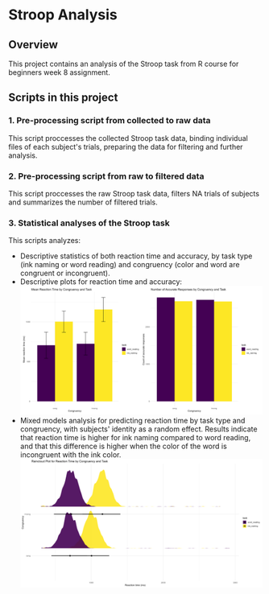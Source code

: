 # Stroop Analysis
## Overview
This project contains an analysis of the Stroop task from R course for beginners week 8 assignment. 

## Scripts in this project
### 1. Pre-processing script from collected to raw data
This script proccesses the collected Stroop task data, binding individual files of each subject's trials, preparing the data for filtering and further analysis. 
### 2. Pre-processing script from raw to filtered data
This script proccesses the raw Stroop task data, filters NA trials of subjects and summarizes the number of filtered trials. 
### 3. Statistical analyses of the Stroop task
This scripts analyzes:
- Descriptive statistics of both reaction time and accuracy, by task type (ink naming or word reading) and congruency (color and word are congruent or incongruent). 
- Descriptive plots for reaction time and accuracy:
![Descriptive Plot](descriptive_figures.png)
- Mixed models analysis for predicting reaction time by task type and congruency, with subjects' identity as a random effect. Results indicate that reaction time is higher for ink naming compared to word reading, and that this difference is higher when the color of the word is incongruent with the ink color.
 ![Mixed models plot](mixed_models_figure.png)
